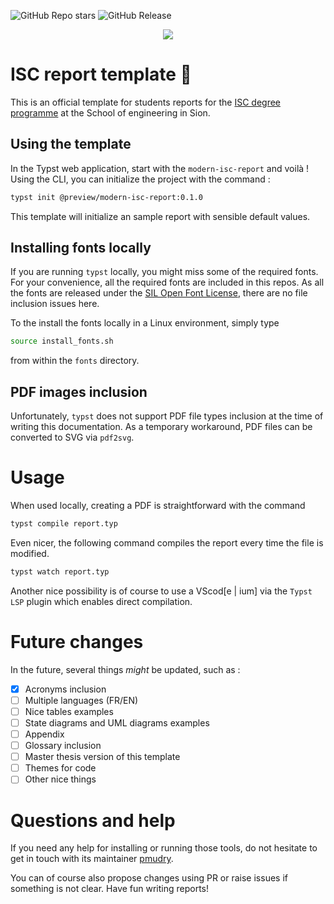 ![GitHub Repo stars](https://img.shields.io/github/stars/ISC-HEI/modern-isc-report)
![GitHub Release](https://img.shields.io/github/v/release/ISC-HEI/modern-isc-report?include_prereleases)

<p align="center">
  <a href="https://hevs.ch/isc">
  <img src="https://user-images.githubusercontent.com/4624112/214764929-89aa8609-c540-4cc0-9905-23886814772e.png"/>    
  </a>
</p>

# ISC report template :scroll:

This is an official template for students reports for the [ISC degree programme](https://isc.hevs.ch/) at the School of engineering in Sion. 

## Using the template

In the Typst web application, start with the `modern-isc-report` and voilà ! Using the CLI, you can initialize the project with the command : 

```bash
typst init @preview/modern-isc-report:0.1.0
```

This template will initialize an sample report with sensible default values.

## Installing fonts locally

If you are running `typst` locally, you might miss some of the required fonts. For your convenience, all the required fonts are included in this repos. As all the fonts are released under the [SIL Open Font License](https://openfontlicense.org/), there are no file inclusion issues here.

To the install the fonts locally in a Linux environment, simply type

```bash
source install_fonts.sh
```

from within the `fonts` directory.

## PDF images inclusion

Unfortunately, `typst` does not support PDF file types inclusion at the time of writing this documentation. As a temporary workaround, PDF files can be converted to SVG via `pdf2svg`.

# Usage

When used locally, creating a PDF is straightforward with the command

```bash
typst compile report.typ
```

Even nicer, the following command compiles the report every time the file is modified.

```bash
typst watch report.typ
```

Another nice possibility is of course to use a VScod[e | ium] via the `Typst LSP` plugin which enables direct compilation.

# Future changes

In the future, several things _might_ be updated, such as :

- [x] Acronyms inclusion
- [ ] Multiple languages (FR/EN)
- [ ] Nice tables examples
- [ ] State diagrams and UML diagrams examples
- [ ] Appendix
- [ ] Glossary inclusion
- [ ] Master thesis version of this template
- [ ] Themes for code
- [ ] Other nice things

# Questions and help

If you need any help for installing or running those tools, do not hesitate to get in touch with its maintainer [pmudry](https://github.com/pmudry).

You can of course also propose changes using PR or raise issues if something is not clear. Have fun writing reports!
